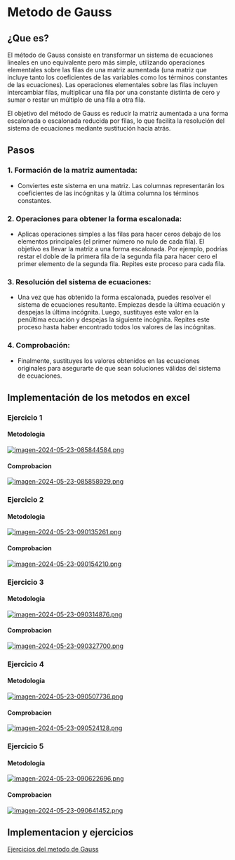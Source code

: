 # Metodo de Gauss
  ## ¿Que es?
  El método de Gauss consiste en transformar un sistema de ecuaciones lineales en uno equivalente pero más simple, utilizando 
  operaciones elementales sobre las filas de una matriz aumentada (una matriz que incluye tanto los coeficientes de las variables 
  como los términos constantes de las ecuaciones). Las operaciones elementales sobre las filas incluyen intercambiar filas, 
  multiplicar una fila por una constante distinta de cero y sumar o restar un múltiplo de una fila a otra fila.
  
  El objetivo del método de Gauss es reducir la matriz aumentada a una forma escalonada o escalonada reducida por filas, lo que 
  facilita la resolución del sistema de ecuaciones mediante sustitución hacia atrás.

## Pasos
  ### 1. Formación de la matriz aumentada: 
  - Conviertes este sistema en una matriz. Las columnas representarán los coeficientes de las incógnitas y la última 
    columna los términos constantes. 
  ### 2. Operaciones para obtener la forma escalonada: 
  - Aplicas operaciones simples a las filas para hacer ceros debajo de los elementos principales (el primer número no nulo de 
    cada fila). El objetivo es llevar la matriz a una forma 
    escalonada. Por ejemplo, podrías restar el doble de la primera fila de la segunda fila para hacer cero el primer elemento 
    de la segunda fila. Repites este proceso para cada fila.
  ### 3. Resolución del sistema de ecuaciones: 
  - Una vez que has obtenido la forma escalonada, puedes resolver el sistema de ecuaciones resultante. Empiezas desde la última 
    ecuación y despejas la última incógnita. Luego, sustituyes este valor en la penúltima ecuación y despejas la siguiente incógnita. 
    Repites este proceso hasta haber encontrado todos los valores de las incógnitas.
  ### 4. Comprobación: 
  - Finalmente, sustituyes los valores obtenidos en las ecuaciones originales para asegurarte de que sean soluciones válidas del 
    sistema de ecuaciones.

## Implementación de los metodos en excel
  ### Ejercicio 1
  #### Metodologia
  [![imagen-2024-05-23-085844584.png](https://i.postimg.cc/MH7TL2G3/imagen-2024-05-23-085844584.png)](https://postimg.cc/zHf8LQKT)
  #### Comprobacion
  [![imagen-2024-05-23-085858929.png](https://i.postimg.cc/kXCDb4j0/imagen-2024-05-23-085858929.png)](https://postimg.cc/SjZy0ybd)
  
  ### Ejercicio 2
  #### Metodologia
  [![imagen-2024-05-23-090135261.png](https://i.postimg.cc/TwmYyMn2/imagen-2024-05-23-090135261.png)](https://postimg.cc/r0VLbHh7)
  #### Comprobacion
  [![imagen-2024-05-23-090154210.png](https://i.postimg.cc/vTs8fqvr/imagen-2024-05-23-090154210.png)](https://postimg.cc/mzmGGSJk)
  
  ### Ejercicio 3
  #### Metodologia 
  [![imagen-2024-05-23-090314876.png](https://i.postimg.cc/rFgyR9R4/imagen-2024-05-23-090314876.png)](https://postimg.cc/nCjf6BkV)
  #### Comprobacion
  [![imagen-2024-05-23-090327700.png](https://i.postimg.cc/j5ztx6rL/imagen-2024-05-23-090327700.png)](https://postimg.cc/Fds2GLz4)
  
  ### Ejercicio 4
  #### Metodologia
  [![imagen-2024-05-23-090507736.png](https://i.postimg.cc/D0vk7tgM/imagen-2024-05-23-090507736.png)](https://postimg.cc/7GWQVtj3)
  #### Comprobacion
  [![imagen-2024-05-23-090524128.png](https://i.postimg.cc/hv2FvpZP/imagen-2024-05-23-090524128.png)](https://postimg.cc/BPP7wcGd)
  
  ### Ejercicio 5
  #### Metodologia
  [![imagen-2024-05-23-090622696.png](https://i.postimg.cc/Y2RBdC2K/imagen-2024-05-23-090622696.png)](https://postimg.cc/jCD15KJZ)
  #### Comprobacion
  [![imagen-2024-05-23-090641452.png](https://i.postimg.cc/MKr283j9/imagen-2024-05-23-090641452.png)](https://postimg.cc/0bmHYfnS)

## Implementacion y ejercicios
[Ejercicios del metodo de Gauss](https://docs.google.com/spreadsheets/d/1VNyxf74rtmIrbNZXjKSa90xqo4Xoaky72CX9Hhu8SLU/edit?usp=sharing)
